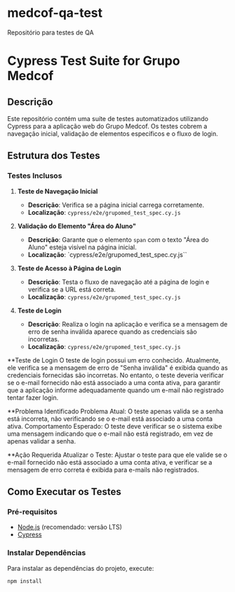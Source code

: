 # medcof-qa-test
Repositório para testes de QA

# Cypress Test Suite for Grupo Medcof

## Descrição

Este repositório contém uma suíte de testes automatizados utilizando Cypress para a aplicação web do Grupo Medcof. Os testes cobrem a navegação inicial, validação de elementos específicos e o fluxo de login.

## Estrutura dos Testes

### Testes Inclusos

1. **Teste de Navegação Inicial**
   - **Descrição**: Verifica se a página inicial carrega corretamente.
   - **Localização**: `cypress/e2e/grupomed_test_spec.cy.js`

2. **Validação do Elemento "Área do Aluno"**
   - **Descrição**: Garante que o elemento `span` com o texto "Área do Aluno" esteja visível na página inicial.
   - **Localização**: `cypress/e2e/grupomed_test_spec.cy.js``

3. **Teste de Acesso à Página de Login**
   - **Descrição**: Testa o fluxo de navegação até a página de login e verifica se a URL está correta.
   - **Localização**: `cypress/e2e/grupomed_test_spec.cy.js`

4. **Teste de Login**
   - **Descrição**: Realiza o login na aplicação e verifica se a mensagem de erro de senha inválida aparece quando as credenciais são incorretas.
   - **Localização**: `cypress/e2e/grupomed_test_spec.cy.js`

**Teste de Login
O teste de login possui um erro conhecido. Atualmente, ele verifica se a mensagem de erro de "Senha inválida" é exibida quando as credenciais fornecidas são incorretas. No entanto, o teste deveria verificar se o e-mail fornecido não está associado a uma conta ativa, para garantir que a aplicação informe adequadamente quando um e-mail não registrado tentar fazer login.

**Problema Identificado
Problema Atual: O teste apenas valida se a senha está incorreta, não verificando se o e-mail está associado a uma conta ativa.
Comportamento Esperado: O teste deve verificar se o sistema exibe uma mensagem indicando que o e-mail não está registrado, em vez de apenas validar a senha.

**Ação Requerida
Atualizar o Teste: Ajustar o teste para que ele valide se o e-mail fornecido não está associado a uma conta ativa, e verificar se a mensagem de erro correta é exibida para e-mails não registrados.

## Como Executar os Testes

### Pré-requisitos

- [Node.js](https://nodejs.org/) (recomendado: versão LTS)
- [Cypress](https://www.cypress.io/)

### Instalar Dependências

Para instalar as dependências do projeto, execute:

```bash
npm install


